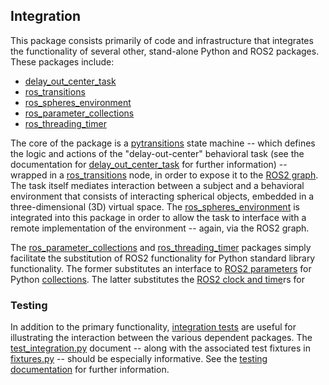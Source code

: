 <!-- License

Copyright 2022-2023 Neuromechatronics Lab, Carnegie Mellon University (a.whit)

Contributors:
  a. whit. (nml@whit.contact)

This Source Code Form is subject to the terms of the Mozilla Public
License, v. 2.0. If a copy of the MPL was not distributed with this
file, You can obtain one at https://mozilla.org/MPL/2.0/.
-->

## Integration

This package consists primarily of code and infrastructure that integrates the 
functionality of several other, stand-alone Python and ROS2 packages. These 
packages include:

* [delay_out_center_task]
* [ros_transitions]
* [ros_spheres_environment]
* [ros_parameter_collections]
* [ros_threading_timer]

The core of the package is a [pytransitions] state machine -- which defines the 
logic and actions of the "delay-out-center" behavioral task (see the 
documentation for [delay_out_center_task] for further information) -- wrapped 
in a [ros_transitions] node, in order to expose it to the [ROS2 graph]. The 
task itself mediates interaction between a subject and a behavioral environment 
that consists of interacting spherical objects, embedded in a three-dimensional 
(3D) virtual space. The [ros_spheres_environment] is integrated into this 
package in order to allow the task to interface with a remote implementation of 
the environment -- again, via the ROS2 graph.

The [ros_parameter_collections] and [ros_threading_timer] packages simply 
facilitate the substitution of ROS2 functionality for Python standard library 
functionality. The former substitutes an interface to [ROS2 parameters] 
for Python [collections]. The latter substitutes the [ROS2 clock and time]rs 
for 


### Testing

In addition to the primary functionality, [integration tests] are useful for 
illustrating the interaction between the various dependent packages. The 
[test_integration.py](test/test_integration.py) document -- along with the 
associated test fixtures in [fixtures.py](test/fixtures.py) -- should be 
especially informative. See the 
[testing documentation](doc/markdown/testing.md) for further information.

<!---------------------------------------------------------------------
   References
---------------------------------------------------------------------->

[ROS2 clock and time]: https://design.ros2.org/articles/clock_and_time.html

[delay_out_center_task]: https://github.com/ricmua/delay_out_center_task

[ros_spheres_environment]: https://github.com/ricmua/ros_spheres_environment

[ros_transitions]: https://github.com/ricmua/ros_transitions

[ros_parameter_collections]: https://github.com/ricmua/ros_parameter_collections

[ros_threading_timer]: https://github.com/ricmua/ros_threading_timer

[pytransitions]: https://github.com/pytransitions/transitions

[integration tests]: https://en.wikipedia.org/wiki/Integration_testing

[ROS2 parameters]: https://docs.ros.org/en/humble/Concepts/About-ROS-2-Parameters.html

[collections]: https://docs.python.org/3/library/collections.html

[ROS2 graph]: https://docs.ros.org/en/humble/Tutorials/Beginner-CLI-Tools/Understanding-ROS2-Nodes/Understanding-ROS2-Nodes.html#background


